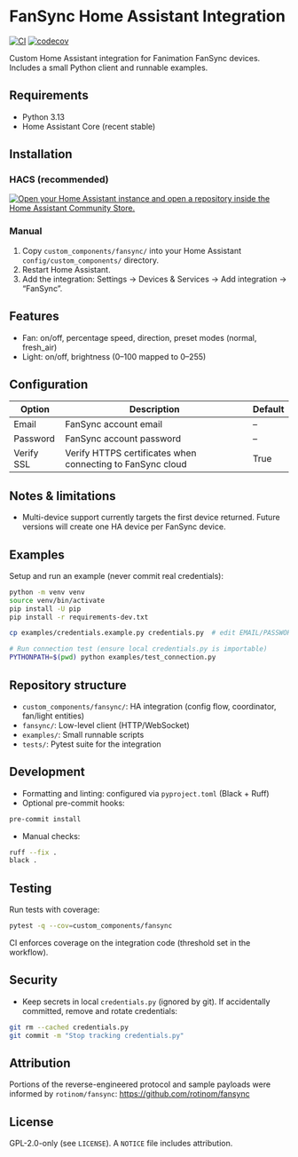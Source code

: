# FanSync Home Assistant Integration

[![CI](https://github.com/tjbaker/homeassistant-fansync/actions/workflows/ci.yml/badge.svg)](https://github.com/tjbaker/homeassistant-fansync/actions/workflows/ci.yml)
[![codecov](https://codecov.io/gh/tjbaker/homeassistant-fansync/branch/main/graph/badge.svg)](https://codecov.io/gh/tjbaker/homeassistant-fansync)

Custom Home Assistant integration for Fanimation FanSync devices. Includes a small Python client and runnable examples.

## Requirements

- Python 3.13
- Home Assistant Core (recent stable)

## Installation

### HACS (recommended)

<a href="http://homeassistant.local:8123/hacs/repository?owner=tjbaker&repository=homeassistant-fansync">
  <img src="https://my.home-assistant.io/badges/hacs_repository.svg" alt="Open your Home Assistant instance and open a repository inside the Home Assistant Community Store.">
  </a>

### Manual

1) Copy `custom_components/fansync/` into your Home Assistant `config/custom_components/` directory.
2) Restart Home Assistant.
3) Add the integration: Settings → Devices & Services → Add integration → “FanSync”.

## Features

- Fan: on/off, percentage speed, direction, preset modes (normal, fresh_air)
- Light: on/off, brightness (0–100 mapped to 0–255)

## Configuration

| Option      | Description                                                  | Default |
|-------------|--------------------------------------------------------------|---------|
| Email       | FanSync account email                                        | –       |
| Password    | FanSync account password                                     | –       |
| Verify SSL  | Verify HTTPS certificates when connecting to FanSync cloud   | True    |

## Notes & limitations

- Multi-device support currently targets the first device returned. Future versions will create one HA device per FanSync device.

## Examples

Setup and run an example (never commit real credentials):
```bash
python -m venv venv
source venv/bin/activate
pip install -U pip
pip install -r requirements-dev.txt

cp examples/credentials.example.py credentials.py  # edit EMAIL/PASSWORD locally

# Run connection test (ensure local credentials.py is importable)
PYTHONPATH=$(pwd) python examples/test_connection.py
```

## Repository structure

- `custom_components/fansync/`: HA integration (config flow, coordinator, fan/light entities)
- `fansync/`: Low-level client (HTTP/WebSocket)
- `examples/`: Small runnable scripts
- `tests/`: Pytest suite for the integration

## Development

- Formatting and linting: configured via `pyproject.toml` (Black + Ruff)
- Optional pre-commit hooks:
```bash
pre-commit install
```
- Manual checks:
```bash
ruff --fix .
black .
```

## Testing

Run tests with coverage:
```bash
pytest -q --cov=custom_components/fansync
```
CI enforces coverage on the integration code (threshold set in the workflow).

## Security

- Keep secrets in local `credentials.py` (ignored by git). If accidentally committed, remove and rotate credentials:
```bash
git rm --cached credentials.py
git commit -m "Stop tracking credentials.py"
```

## Attribution

Portions of the reverse-engineered protocol and sample payloads were informed by `rotinom/fansync`: https://github.com/rotinom/fansync

## License

GPL-2.0-only (see `LICENSE`). A `NOTICE` file includes attribution.
